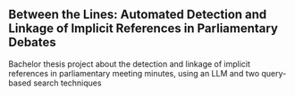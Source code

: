 ## Between the Lines: Automated Detection and Linkage of Implicit References in Parliamentary Debates
Bachelor thesis project about the detection and linkage of implicit references in parliamentary meeting minutes, using an LLM and two query-based search techniques

